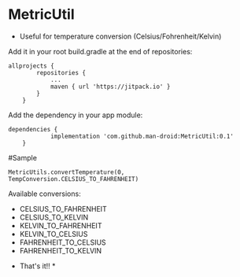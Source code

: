 # MetricUtil
- Useful for temperature conversion (Celsius/Fohrenheit/Kelvin)


Add it in your root build.gradle at the end of repositories:
```
allprojects {
		repositories {
			...
			maven { url 'https://jitpack.io' }
		}
	}
```
Add the dependency in your app module:
```
dependencies {
	        implementation 'com.github.man-droid:MetricUtil:0.1'
	}
```
#Sample

```
MetricUtils.convertTemperature(0,  TempConversion.CELSIUS_TO_FAHRENHEIT)
```
Available conversions:
- CELSIUS_TO_FAHRENHEIT
- CELSIUS_TO_KELVIN
- KELVIN_TO_FAHRENHEIT
- KELVIN_TO_CELSIUS
- FAHRENHEIT_TO_CELSIUS
- FAHRENHEIT_TO_KELVIN

* That's it!! *
